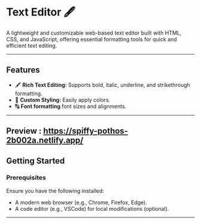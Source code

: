 # **Text Editor**  🖋️

A lightweight and customizable web-based text editor built with HTML, CSS, and JavaScript, offering essential formatting tools for quick and efficient text editing.

---

## **Features**

- 🖋️ **Rich Text Editing:** Supports bold, italic, underline, and strikethrough formatting.
- 🎨 **Custom Styling:** Easily apply colors.
- 🔠 **Font formatting** font sizes and alignments.

---
## Preview : https://spiffy-pothos-2b002a.netlify.app/ 

## **Getting Started**

### Prerequisites

Ensure you have the following installed:
- A modern web browser (e.g., Chrome, Firefox, Edge).
- A code editor (e.g., VSCode) for local modifications (optional).

---

